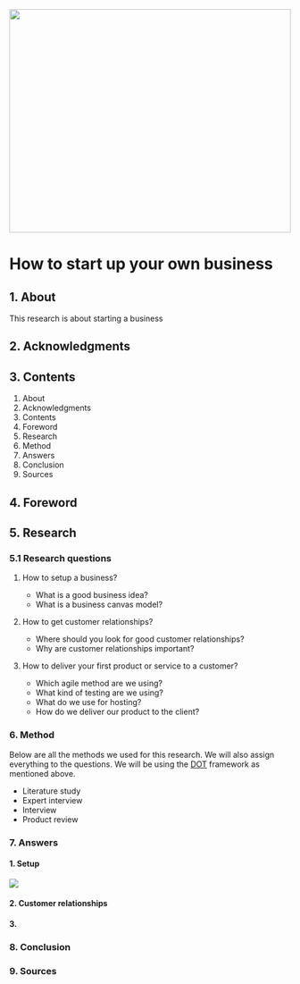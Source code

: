 <img src="https://www.line2.com/wp-content/uploads/2020/09/gif_1.gif" width="100%" height="400px"/>

# How to start up your own business

## 1. About

This research is about starting a business

## 2. Acknowledgments

## 3. Contents

1. About
2. Acknowledgments
3. Contents
4. Foreword
5. Research
6. Method
7. Answers
8. Conclusion
9. Sources

## 4. Foreword


## 5. Research

### 5.1 Research questions


1. How to setup a business?

   - What is a good business idea?
   - What is a business canvas model?

2. How to get customer relationships?

   - Where should you look for good customer relationships?
   - Why are customer relationships important?
   
3. How to deliver your first product or service to a customer?
   - Which agile method are we using?
   - What kind of testing are we using?
   - What do we use for hosting?
   - How do we deliver our product to the client?
   
### 6. Method

Below are all the methods we used for this research. We will also assign everything to the questions. We will be using the <a href="https://ictresearchmethods.nl/Methods">DOT</a> framework as mentioned above.

- Literature study
- Expert interview
- Interview
- Product review

### 7. Answers

#### 1. Setup

<img src="https://i.postimg.cc/1XH3tdxx/Business-model-canvas-JDS-development.png"/>

#### 2. Customer relationships

#### 3. 

### 8. Conclusion

### 9. Sources
